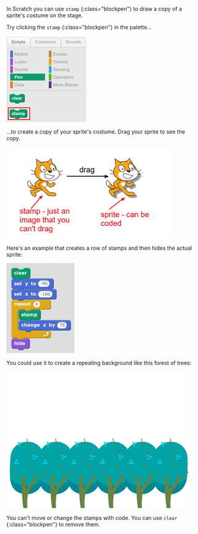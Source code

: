 In Scratch you can use `stamp` {:class="blockpen"} to draw a copy of a sprite's costume on the stage. 

Try clicking the `stamp` {:class="blockpen"} in the palette...

![screenshot](images/stamp-block-palette.png)

...to create a copy of your sprite's costume. Drag your sprite to see the copy. 

![screenshot](images/stamp-sprite.png)

Here's an example that creates a row of stamps and then hides the actual sprite:

![screenshot](images/stamp-row.png)

You could use it to create a repeating background like this forest of trees:

![screenshot](images/stamp-row-trees.png)

You can't move or change the stamps with code. You can use `clear` {:class="blockpen"} to remove them. 



